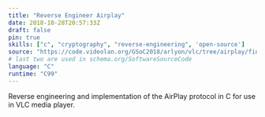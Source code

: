 ```yaml
---
title: "Reverse Engineer Airplay"
date: 2018-10-28T20:57:33Z
draft: false
pin: true
skills: ["c", "cryptography", "reverse-engineering", 'open-source']
source: "https://code.videolan.org/GSoC2018/arlyon/vlc/tree/airplay/final"
# last two are used in schema.org/SoftwareSourceCode
language: "C"
runtime: "C99"
---
```


Reverse engineering and implementation of the AirPlay protocol in C for use
in VLC media player.
